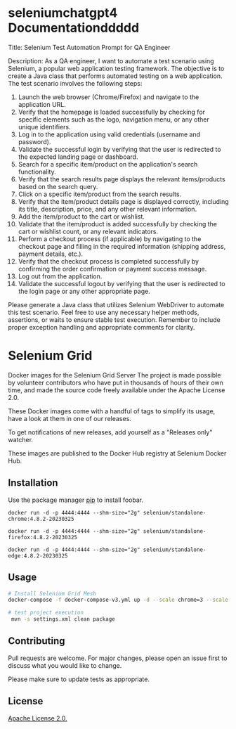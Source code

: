 # seleniumchatgpt4 Documentationddddd

Title: Selenium Test Automation Prompt for QA Engineer

Description:
As a QA engineer, I want to automate a test scenario using Selenium, a popular web application testing framework. The objective is to create a Java class that performs automated testing on a web application. The test scenario involves the following steps:

1. Launch the web browser (Chrome/Firefox) and navigate to the application URL.
2. Verify that the homepage is loaded successfully by checking for specific elements such as the logo, navigation menu, or any other unique identifiers.
3. Log in to the application using valid credentials (username and password).
4. Validate the successful login by verifying that the user is redirected to the expected landing page or dashboard.
5. Search for a specific item/product on the application's search functionality.
6. Verify that the search results page displays the relevant items/products based on the search query.
7. Click on a specific item/product from the search results.
8. Verify that the item/product details page is displayed correctly, including its title, description, price, and any other relevant information.
9. Add the item/product to the cart or wishlist.
10. Validate that the item/product is added successfully by checking the cart or wishlist count, or any relevant indicators.
11. Perform a checkout process (if applicable) by navigating to the checkout page and filling in the required information (shipping address, payment details, etc.).
12. Verify that the checkout process is completed successfully by confirming the order confirmation or payment success message.
13. Log out from the application.
14. Validate the successful logout by verifying that the user is redirected to the login page or any other appropriate page.

Please generate a Java class that utilizes Selenium WebDriver to automate this test scenario. Feel free to use any necessary helper methods, assertions, or waits to ensure stable test execution. Remember to include proper exception handling and appropriate comments for clarity.


# Selenium Grid

Docker images for the Selenium Grid Server
The project is made possible by volunteer contributors who have put in thousands of hours of their own time, and made the source code freely available under the Apache License 2.0.

These Docker images come with a handful of tags to simplify its usage, have a look at them in one of our releases.

To get notifications of new releases, add yourself as a "Releases only" watcher.

These images are published to the Docker Hub registry at Selenium Docker Hub.

## Installation

Use the package manager [pip](https://pip.pypa.io/en/stable/) to install foobar.

```chrome
docker run -d -p 4444:4444 --shm-size="2g" selenium/standalone-chrome:4.8.2-20230325
```
```firefox
docker run -d -p 4444:4444 --shm-size="2g" selenium/standalone-firefox:4.8.2-20230325
```
```edge
docker run -d -p 4444:4444 --shm-size="2g" selenium/standalone-edge:4.8.2-20230325
```

## Usage

```bash
# Install Selenium Grid Mesh
docker-compose -f docker-compose-v3.yml up -d --scale chrome=3 --scale firefox=3 --scale edge=1

# test project execution
 mvn -s settings.xml clean package

```

## Contributing

Pull requests are welcome. For major changes, please open an issue first
to discuss what you would like to change.

Please make sure to update tests as appropriate.

## License

[ Apache License 2.0.](https://choosealicense.com/licenses/mit/)





